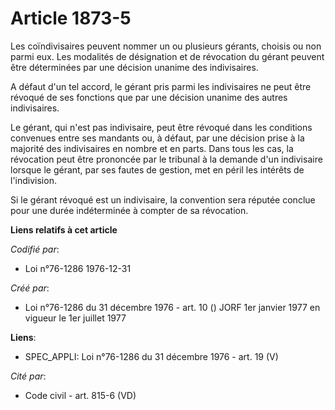 # Article 1873-5

Les coïndivisaires peuvent nommer un ou plusieurs gérants, choisis ou non parmi eux. Les modalités de désignation et de
révocation du gérant peuvent être déterminées par une décision unanime des indivisaires.

A défaut d'un tel accord, le gérant pris parmi les indivisaires ne peut être révoqué de ses fonctions que par une décision
unanime des autres indivisaires.

Le gérant, qui n'est pas indivisaire, peut être révoqué dans les conditions convenues entre ses mandants ou, à défaut, par
une décision prise à la majorité des indivisaires en nombre et en parts.    Dans tous les cas, la révocation peut être
prononcée par le tribunal à la demande d'un indivisaire lorsque le gérant, par ses fautes de gestion, met en péril les
intérêts de l'indivision.

Si le gérant révoqué est un indivisaire, la convention sera réputée conclue pour une durée indéterminée à compter de sa
révocation.

**Liens relatifs à cet article**

_Codifié par_:

  - Loi n°76-1286 1976-12-31

_Créé par_:

  - Loi n°76-1286 du 31 décembre 1976 - art. 10 () JORF 1er janvier 1977 en vigueur le 1er juillet 1977

**Liens**:

  - SPEC_APPLI: Loi n°76-1286 du 31 décembre 1976 - art. 19 (V)

_Cité par_:

  - Code civil - art. 815-6 (VD)
